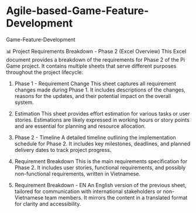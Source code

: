 # Agile-based-Game-Feature-Development
Game-Feature-Development

📊 Project Requirements Breakdown - Phase 2 (Excel Overview)
This Excel document provides a breakdown of the requirements for Phase 2 of the Pi Game project. It contains multiple sheets that serve different purposes throughout the project lifecycle:

1. Phase 1 - Requirement Change
This sheet captures all requirement changes made during Phase 1. It includes descriptions of the changes, reasons for the updates, and their potential impact on the overall system.

2. Estimation
This sheet provides effort estimation for various tasks or user stories. Estimations are likely expressed in working hours or story points and are essential for planning and resource allocation.

3. Phase 2 - Timeline
A detailed timeline outlining the implementation schedule for Phase 2. It includes key milestones, deadlines, and planned delivery dates to track project progress.

4. Requirement Breakdown
This is the main requirements specification for Phase 2. It includes user stories, functional requirements, and possibly non-functional requirements, written in Vietnamese.

5. Requirement Breakdown - EN
An English version of the previous sheet, tailored for communication with international stakeholders or non-Vietnamese team members. It mirrors the content in a translated format for clarity and accessibility.
